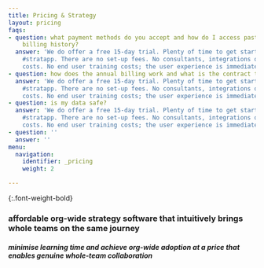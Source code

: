 ```yaml
---
title: Pricing & Strategy
layout: pricing
faqs:
- question: what payment methods do you accept and how do I access past invoices and
    billing history?
  answer: 'We do offer a free 15-day trial. Plenty of time to get started and using
    #stratapp. There are no set-up fees. No consultants, integrations or hardware
    costs. No end user training costs; the user experience is immediately intuitive.'
- question: how does the annual billing work and what is the contract term?
  answer: 'We do offer a free 15-day trial. Plenty of time to get started and using
    #stratapp. There are no set-up fees. No consultants, integrations or hardware
    costs. No end user training costs; the user experience is immediately intuitive.'
- question: is my data safe?
  answer: 'We do offer a free 15-day trial. Plenty of time to get started and using
    #stratapp. There are no set-up fees. No consultants, integrations or hardware
    costs. No end user training costs; the user experience is immediately intuitive.'
- question: ''
  answer: ''
menu:
  navigation:
    identifier: _pricing
    weight: 2

---
```

{:.font-weight-bold}
### affordable org-wide strategy software that intuitively brings whole teams on the same journey

##### minimise learning time and achieve org-wide adoption at a price that enables genuine whole-team collaboration